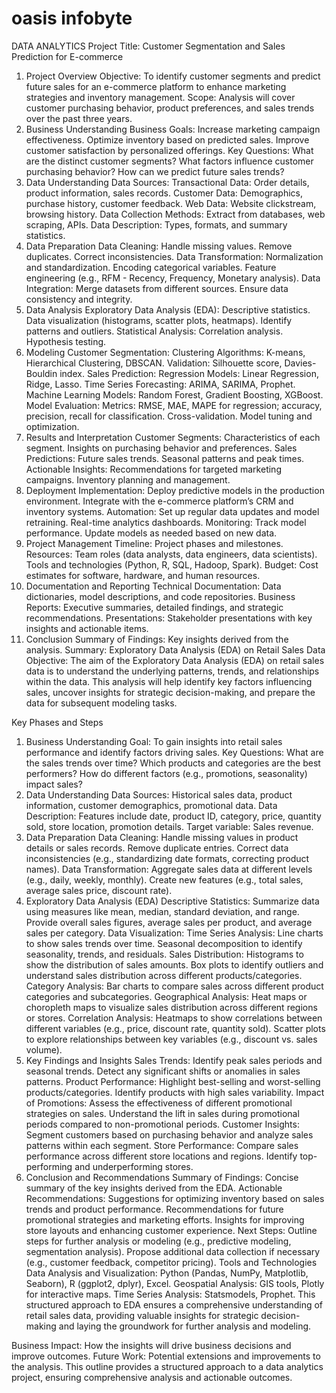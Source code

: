 # oasis infobyte
 DATA ANALYTICS 
Project Title: Customer Segmentation and Sales Prediction for E-commerce
1. Project Overview
Objective: To identify customer segments and predict future sales for an e-commerce platform to enhance marketing strategies and inventory management.
Scope: Analysis will cover customer purchasing behavior, product preferences, and sales trends over the past three years.
2. Business Understanding
Business Goals:
Increase marketing campaign effectiveness.
Optimize inventory based on predicted sales.
Improve customer satisfaction by personalized offerings.
Key Questions:
What are the distinct customer segments?
What factors influence customer purchasing behavior?
How can we predict future sales trends?
3. Data Understanding
Data Sources:
Transactional Data: Order details, product information, sales records.
Customer Data: Demographics, purchase history, customer feedback.
Web Data: Website clickstream, browsing history.
Data Collection Methods: Extract from databases, web scraping, APIs.
Data Description: Types, formats, and summary statistics.
4. Data Preparation
Data Cleaning:
Handle missing values.
Remove duplicates.
Correct inconsistencies.
Data Transformation:
Normalization and standardization.
Encoding categorical variables.
Feature engineering (e.g., RFM - Recency, Frequency, Monetary analysis).
Data Integration:
Merge datasets from different sources.
Ensure data consistency and integrity.
5. Data Analysis
Exploratory Data Analysis (EDA):
Descriptive statistics.
Data visualization (histograms, scatter plots, heatmaps).
Identify patterns and outliers.
Statistical Analysis:
Correlation analysis.
Hypothesis testing.
6. Modeling
Customer Segmentation:
Clustering Algorithms: K-means, Hierarchical Clustering, DBSCAN.
Validation: Silhouette score, Davies-Bouldin index.
Sales Prediction:
Regression Models: Linear Regression, Ridge, Lasso.
Time Series Forecasting: ARIMA, SARIMA, Prophet.
Machine Learning Models: Random Forest, Gradient Boosting, XGBoost.
Model Evaluation:
Metrics: RMSE, MAE, MAPE for regression; accuracy, precision, recall for classification.
Cross-validation.
Model tuning and optimization.
7. Results and Interpretation
Customer Segments:
Characteristics of each segment.
Insights on purchasing behavior and preferences.
Sales Predictions:
Future sales trends.
Seasonal patterns and peak times.
Actionable Insights:
Recommendations for targeted marketing campaigns.
Inventory planning and management.
8. Deployment
Implementation:
Deploy predictive models in the production environment.
Integrate with the e-commerce platform’s CRM and inventory systems.
Automation:
Set up regular data updates and model retraining.
Real-time analytics dashboards.
Monitoring:
Track model performance.
Update models as needed based on new data.
9. Project Management
Timeline:
Project phases and milestones.
Resources:
Team roles (data analysts, data engineers, data scientists).
Tools and technologies (Python, R, SQL, Hadoop, Spark).
Budget:
Cost estimates for software, hardware, and human resources.
10. Documentation and Reporting
Technical Documentation:
Data dictionaries, model descriptions, and code repositories.
Business Reports:
Executive summaries, detailed findings, and strategic recommendations.
Presentations:
Stakeholder presentations with key insights and actionable items.
11. Conclusion
Summary of Findings:
Key insights derived from the analysis.
Summary: Exploratory Data Analysis (EDA) on Retail Sales Data
Objective:
The aim of the Exploratory Data Analysis (EDA) on retail sales data is to understand the underlying patterns, trends, and relationships within the data. This analysis will help identify key factors influencing sales, uncover insights for strategic decision-making, and prepare the data for subsequent modeling tasks.

Key Phases and Steps
1. Business Understanding
Goal: To gain insights into retail sales performance and identify factors driving sales.
Key Questions:
What are the sales trends over time?
Which products and categories are the best performers?
How do different factors (e.g., promotions, seasonality) impact sales?
2. Data Understanding
Data Sources:
Historical sales data, product information, customer demographics, promotional data.
Data Description:
Features include date, product ID, category, price, quantity sold, store location, promotion details.
Target variable: Sales revenue.
3. Data Preparation
Data Cleaning:
Handle missing values in product details or sales records.
Remove duplicate entries.
Correct data inconsistencies (e.g., standardizing date formats, correcting product names).
Data Transformation:
Aggregate sales data at different levels (e.g., daily, weekly, monthly).
Create new features (e.g., total sales, average sales price, discount rate).
4. Exploratory Data Analysis (EDA)
Descriptive Statistics:
Summarize data using measures like mean, median, standard deviation, and range.
Provide overall sales figures, average sales per product, and average sales per category.
Data Visualization:
Time Series Analysis:
Line charts to show sales trends over time.
Seasonal decomposition to identify seasonality, trends, and residuals.
Sales Distribution:
Histograms to show the distribution of sales amounts.
Box plots to identify outliers and understand sales distribution across different products/categories.
Category Analysis:
Bar charts to compare sales across different product categories and subcategories.
Geographical Analysis:
Heat maps or choropleth maps to visualize sales distribution across different regions or stores.
Correlation Analysis:
Heatmaps to show correlations between different variables (e.g., price, discount rate, quantity sold).
Scatter plots to explore relationships between key variables (e.g., discount vs. sales volume).
5. Key Findings and Insights
Sales Trends:
Identify peak sales periods and seasonal trends.
Detect any significant shifts or anomalies in sales patterns.
Product Performance:
Highlight best-selling and worst-selling products/categories.
Identify products with high sales variability.
Impact of Promotions:
Assess the effectiveness of different promotional strategies on sales.
Understand the lift in sales during promotional periods compared to non-promotional periods.
Customer Insights:
Segment customers based on purchasing behavior and analyze sales patterns within each segment.
Store Performance:
Compare sales performance across different store locations and regions.
Identify top-performing and underperforming stores.
6. Conclusion and Recommendations
Summary of Findings:
Concise summary of the key insights derived from the EDA.
Actionable Recommendations:
Suggestions for optimizing inventory based on sales trends and product performance.
Recommendations for future promotional strategies and marketing efforts.
Insights for improving store layouts and enhancing customer experience.
Next Steps:
Outline steps for further analysis or modeling (e.g., predictive modeling, segmentation analysis).
Propose additional data collection if necessary (e.g., customer feedback, competitor pricing).
Tools and Technologies
Data Analysis and Visualization: Python (Pandas, NumPy, Matplotlib, Seaborn), R (ggplot2, dplyr), Excel.
Geospatial Analysis: GIS tools, Plotly for interactive maps.
Time Series Analysis: Statsmodels, Prophet.
This structured approach to EDA ensures a comprehensive understanding of retail sales data, providing valuable insights for strategic decision-making and laying the groundwork for further analysis and modeling.







Business Impact:
How the insights will drive business decisions and improve outcomes.
Future Work:
Potential extensions and improvements to the analysis.
This outline provides a structured approach to a data analytics project, ensuring comprehensive analysis and actionable outcomes.
